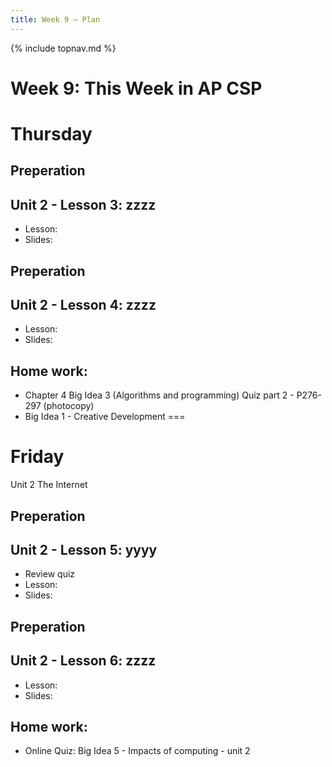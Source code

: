 ```yaml
---
title: Week 9 — Plan
---
```

{% include topnav.md %}

# Week 9: This Week in AP CSP

# Thursday 
## Preperation

## Unit 2 - Lesson 3: zzzz
- Lesson: 
- Slides: 

## Preperation

## Unit 2 - Lesson 4: zzzz
- Lesson: 
- Slides: 

## Home work:
- Chapter 4 Big Idea 3 (Algorithms and programming) Quiz part 2 - P276-297 (photocopy)
- Big Idea 1 - Creative Development
===

# Friday
Unit 2 The Internet

## Preperation

## Unit 2 - Lesson 5: yyyy
- Review quiz
- Lesson: 
- Slides: 

## Preperation

## Unit 2 - Lesson 6: zzzz
- Lesson: 
- Slides: 

## Home work:
- Online Quiz: Big Idea 5 - Impacts of computing - unit 2
